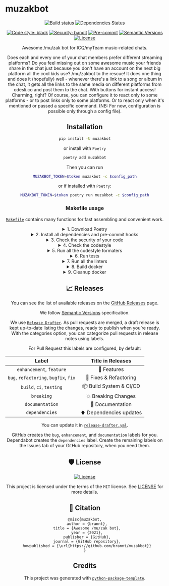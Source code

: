 # muzakbot

<div align="center">

[![Build status](https://github.com/brannt/muzakbot/workflows/build/badge.svg?branch=master&event=push)](https://github.com/brannt/muzakbot/actions?query=workflow%3Abuild)
[![Dependencies Status](https://img.shields.io/badge/dependencies-up%20to%20date-brightgreen.svg)](https://github.com/brannt/muzakbot/pulls?utf8=%E2%9C%93&q=is%3Apr%20author%3Aapp%2Fdependabot)

[![Code style: black](https://img.shields.io/badge/code%20style-black-000000.svg)](https://github.com/psf/black)
[![Security: bandit](https://img.shields.io/badge/security-bandit-green.svg)](https://github.com/PyCQA/bandit)
[![Pre-commit](https://img.shields.io/badge/pre--commit-enabled-brightgreen?logo=pre-commit&logoColor=white)](https://github.com/brannt/muzakbot/blob/master/.pre-commit-config.yaml)
[![Semantic Versions](https://img.shields.io/badge/%F0%9F%9A%80-semantic%20versions-informational.svg)](https://github.com/brannt/muzakbot/releases)
[![License](https://img.shields.io/github/license/brannt/muzakbot)](https://github.com/brannt/muzakbot/blob/master/LICENSE)

Awesome /mu/zak bot for ICQ/myTeam music-related chats.

Does each and every one of your chat members prefer different streaming platforms? Do you feel missing out on some awesome music your friends share in the chat just because you don't have an account on the next big platform all the cool kids use? /mu/zakbot to the rescue! It does one thing and does it (hopefully) well - whenever there's a link to a song or album in the chat, it gets all the links to the same media on different platforms from odesli.co and post them to the chat. With buttons for instant access! Charming, right? Of course, you can configure it to react only to some platforms - or to post links only to some platforms. Or to react only when it's mentioned or passed a specific command. (NB: For now, configuration is possible only through a config file).

## Installation

```bash
pip install -U muzakbot
```

or install with `Poetry`

```bash
poetry add muzakbot
```

Then you can run

```bash
MUZAKBOT_TOKEN=$token muzakbot -c $config_path
```

or if installed with `Poetry`:

```bash
MUZAKBOT_TOKEN=$token poetry run muzakbot -c $config_path
```

### Makefile usage

[`Makefile`](https://github.com/brannt/muzakbot/blob/master/Makefile) contains many functions for fast assembling and convenient work.

<details>
<summary>1. Download Poetry</summary>
<p>

```bash
make download-poetry
```

</p>
</details>

<details>
<summary>2. Install all dependencies and pre-commit hooks</summary>
<p>

```bash
make install
```

If you do not want to install pre-commit hooks, run the command with the NO_PRE_COMMIT flag:

```bash
make install NO_PRE_COMMIT=1
```

</p>
</details>

<details>
<summary>3. Check the security of your code</summary>
<p>

```bash
make check-safety
```

This command launches a `Poetry` and `Pip` integrity check as well as identifies security issues with `Safety` and `Bandit`. By default, the build will not crash if any of the items fail. But you can set `STRICT=1` for the entire build, or you can configure strictness for each item separately.

```bash
make check-safety STRICT=1
```

or only for `safety`:

```bash
make check-safety SAFETY_STRICT=1
```

multiple

```bash
make check-safety PIP_STRICT=1 SAFETY_STRICT=1
```

> List of flags for `check-safety` (can be set to `1` or `0`): `STRICT`, `POETRY_STRICT`, `PIP_STRICT`, `SAFETY_STRICT`, `BANDIT_STRICT`.

</p>
</details>

<details>
<summary>4. Check the codestyle</summary>
<p>

The command is similar to `check-safety` but to check the code style, obviously. It uses `Black`, `Darglint`, `Isort`, and `Mypy` inside.

```bash
make check-style
```

It may also contain the `STRICT` flag.

```bash
make check-style STRICT=1
```

> List of flags for `check-style` (can be set to `1` or `0`): `STRICT`, `BLACK_STRICT`, `DARGLINT_STRICT`, `ISORT_STRICT`, `MYPY_STRICT`.

</p>
</details>

<details>
<summary>5. Run all the codestyle formaters</summary>
<p>

Codestyle uses `pre-commit` hooks, so ensure you've run `make install` before.

```bash
make codestyle
```

</p>
</details>

<details>
<summary>6. Run tests</summary>
<p>

```bash
make test
```

</p>
</details>

<details>
<summary>7. Run all the linters</summary>
<p>

```bash
make lint
```

the same as:

```bash
make test && make check-safety && make check-style
```

> List of flags for `lint` (can be set to `1` or `0`): `STRICT`, `POETRY_STRICT`, `PIP_STRICT`, `SAFETY_STRICT`, `BANDIT_STRICT`, `BLACK_STRICT`, `DARGLINT_STRICT`, `ISORT_STRICT`, `MYPY_STRICT`.

</p>
</details>

<details>
<summary>8. Build docker</summary>
<p>

```bash
make docker
```

which is equivalent to:

```bash
make docker VERSION=latest
```

More information [here](https://github.com/brannt/muzakbot/tree/master/docker).

</p>
</details>

<details>
<summary>9. Cleanup docker</summary>
<p>

```bash
make clean_docker
```

or to remove all build

```bash
make clean
```

More information [here](https://github.com/brannt/muzakbot/tree/master/docker).

</p>
</details>

## 📈 Releases

You can see the list of available releases on the [GitHub Releases](https://github.com/brannt/muzakbot/releases) page.

We follow [Semantic Versions](https://semver.org/) specification.

We use [`Release Drafter`](https://github.com/marketplace/actions/release-drafter). As pull requests are merged, a draft release is kept up-to-date listing the changes, ready to publish when you’re ready. With the categories option, you can categorize pull requests in release notes using labels.

For Pull Request this labels are configured, by default:

|               **Label**               |  **Title in Releases**  |
| :-----------------------------------: | :---------------------: |
|       `enhancement`, `feature`        |       🚀 Features       |
| `bug`, `refactoring`, `bugfix`, `fix` | 🔧 Fixes & Refactoring  |
|       `build`, `ci`, `testing`        | 📦 Build System & CI/CD |
|              `breaking`               |   💥 Breaking Changes   |
|            `documentation`            |    📝 Documentation     |
|            `dependencies`             | ⬆️ Dependencies updates |

You can update it in [`release-drafter.yml`](https://github.com/brannt/muzakbot/blob/master/.github/release-drafter.yml).

GitHub creates the `bug`, `enhancement`, and `documentation` labels for you. Dependabot creates the `dependencies` label. Create the remaining labels on the Issues tab of your GitHub repository, when you need them.

## 🛡 License

[![License](https://img.shields.io/github/license/muzakbot/muzakbot)](https://github.com/brannt/muzakbot/blob/master/LICENSE)

This project is licensed under the terms of the `MIT` license. See [LICENSE](https://github.com/brannt/muzakbot/blob/master/LICENSE) for more details.

## 📃 Citation

```
@misc{muzakbot,
  author = {brannt},
  title = {Awesome /mu/zak bot},
  year = {2021},
  publisher = {GitHub},
  journal = {GitHub repository},
  howpublished = {\url{https://github.com/brannt/muzakbot}}
}
```

## Credits

This project was generated with [`python-package-template`](https://github.com/TezRomacH/python-package-template).
